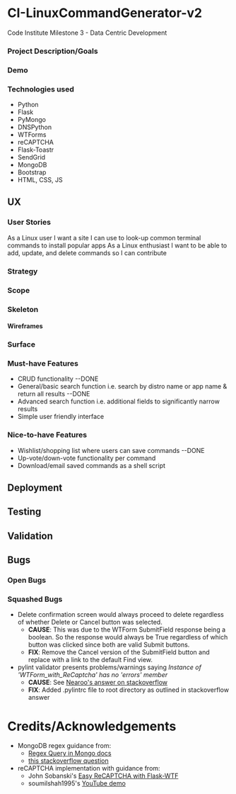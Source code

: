 # CI-LinuxCommandGenerator-v2
Code Institute Milestone 3 - Data Centric Development

### Project Description/Goals

### Demo
<!-- INSERT GIFs -->

### Technologies used
- Python
- Flask
- PyMongo
- DNSPython 
- WTForms
- reCAPTCHA
- Flask-Toastr
- SendGrid
- MongoDB
- Bootstrap
- HTML, CSS, JS


## UX
<!-- discuss goals of site -->
### User Stories
As a Linux user I want a site I can use to look-up common terminal commands to install popular apps
As a Linux enthusiast I want to be able to add, update, and delete commands so I can contribute

### Strategy
<!-- discuss background ideas etc -->

### Scope
<!-- discuss planning, what's in what's not etc -->

### Skeleton
#### Wireframes
<!-- INSERT WIREFRAMES -->

### Surface
<!-- discuss design/style/fonts/colours etc -->

### Must-have Features
- CRUD functionality --DONE
- General/basic search function i.e. search by distro name or app name & return all results --DONE
- Advanced search function i.e. additional fields to significantly narrow results
- Simple user friendly interface

### Nice-to-have Features
- Wishlist/shopping list where users can save commands --DONE
- Up-vote/down-vote functionality per command
- Download/email saved commands as a shell script

## Deployment
<!-- insert detailed step-by-step instructions WITH IMAGES for each part of proj -->

## Testing
<!-- manual testing? automated testing? e2e testing? etc -->

## Validation
<!-- confirm validation of HTML/CSS/JS/PYTHON/ACCESSABILITY -->

## Bugs

### Open Bugs
<!-- Describe bug, what's wrong, what's the cause, why isn't it fixed -->
 

### Squashed Bugs
<!-- Detail discovery/test/fix -->
- Delete confirmation screen would always proceed to delete regardless of whether Delete or Cancel button was selected.
    - **CAUSE**: This was due to the WTForm SubmitField response being a boolean. So the response would always be True regardless of which button was clicked since both are valid Submit buttons.
    - **FIX**: Remove the Cancel version of the SubmitField button and replace with a link to the default Find view.
- pylint validator presents problems/warnings saying *Instance of 'WTForm_with_ReCaptcha' has no 'errors' member*
    - **CAUSE**: See [Nearoo's answer on stackoverflow](https://stackoverflow.com/a/52927347)
    - **FIX**: Added .pylintrc file to root directory as outlined in stackoverflow answer
# Credits/Acknowledgements
- MongoDB regex guidance from:
    - [Regex Query in Mongo docs](https://docs.mongodb.com/manual/reference/operator/query/regex/) 
    - [this stackoverflow question](https://stackoverflow.com/questions/3305561/how-to-query-mongodb-with-like)
- reCAPTCHA implementation with guidance from:
    - John Sobanski's [Easy ReCAPTCHA with Flask-WTF](https://john.soban.ski/add-recaptcha-to-your-flask-application.html)
    - soumilshah1995's [YouTube demo](https://www.youtube.com/watch?v=MmHrncoIOO8)